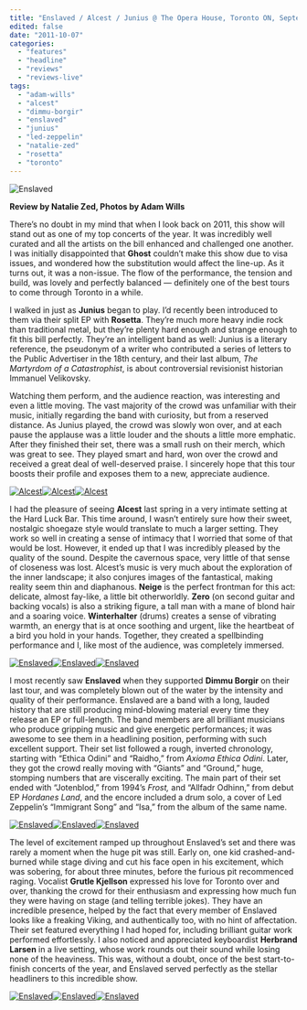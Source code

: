 ```yaml
---
title: "Enslaved / Alcest / Junius @ The Opera House, Toronto ON, September 30, 2011"
edited: false
date: "2011-10-07"
categories:
  - "features"
  - "headline"
  - "reviews"
  - "reviews-live"
tags:
  - "adam-wills"
  - "alcest"
  - "dimmu-borgir"
  - "enslaved"
  - "junius"
  - "led-zeppelin"
  - "natalie-zed"
  - "rosetta"
  - "toronto"
---
```


![Enslaved](http://www.hellbound.ca/wp-content/uploads/2011/10/IMG_0824-590x393.jpg "Enslaved")

**Review by Natalie Zed, Photos by Adam Wills**

There’s no doubt in my mind that when I look back on 2011, this show will stand out as one of my top concerts of the year. It was incredibly well curated and all the artists on the bill enhanced and challenged one another. I was initially disappointed that **Ghost** couldn’t make this show due to visa issues, and wondered how the substitution would affect the line-up. As it turns out, it was a non-issue. The flow of the performance, the tension and build, was lovely and perfectly balanced — definitely one of the best tours to come through Toronto in a while.

I walked in just as **Junius** began to play. I’d recently been introduced to them via their split EP with **Rosetta**. They’re much more heavy indie rock than traditional metal, but they’re plenty hard enough and strange enough to fit this bill perfectly. They’re an intelligent band as well: Junius is a literary reference, the pseudonym of a writer who contributed a series of letters to the Public Advertiser in the 18th century, and their last album, _The Martyrdom of a Catastrophist_, is about controversial revisionist historian Immanuel Velikovsky.

Watching them perform, and the audience reaction, was interesting and even a little moving. The vast majority of the crowd was unfamiliar with their music, initially regarding the band with curiosity, but from a reserved distance. As Junius played, the crowd was slowly won over, and at each pause the applause was a little louder and the shouts a little more emphatic. After they finished their set, there was a small rush on their merch, which was great to see. They played smart and hard, won over the crowd and received a great deal of well-deserved praise. I sincerely hope that this tour boosts their profile and exposes them to a new, appreciate audience.

[![Alcest](http://www.hellbound.ca/wp-content/uploads/2011/10/IMG_0692-182x182.jpg "Alcest")](http://www.hellbound.ca/wp-content/uploads/2011/10/IMG_0692.jpg)[![Alcest](http://www.hellbound.ca/wp-content/uploads/2011/10/IMG_0698-182x182.jpg "Alcest")](http://www.hellbound.ca/wp-content/uploads/2011/10/IMG_0698.jpg)[![Alcest](http://www.hellbound.ca/wp-content/uploads/2011/10/IMG_0718-182x182.jpg "Alcest")](http://www.hellbound.ca/wp-content/uploads/2011/10/IMG_0718.jpg)

I had the pleasure of seeing **Alcest** last spring in a very intimate setting at the Hard Luck Bar. This time around, I wasn’t entirely sure how their sweet, nostalgic shoegaze style would translate to much a larger setting. They work so well in creating a sense of intimacy that I worried that some of that would be lost. However, it ended up that I was incredibly pleased by the quality of the sound. Despite the cavernous space, very little of that sense of closeness was lost. Alcest’s music is very much about the exploration of the inner landscape; it also conjures images of the fantastical, making reality seem thin and diaphanous. **Neige** is the perfect frontman for this act: delicate, almost fay-like, a little bit otherworldly. **Zero** (on second guitar and backing vocals) is also a striking figure, a tall man with a mane of blond hair and a soaring voice. **Winterhalter** (drums) creates a sense of vibrating warmth, an energy that is at once soothing and urgent, like the heartbeat of a bird you hold in your hands. Together, they created a spellbinding performance and I, like most of the audience, was completely immersed.

[![Enslaved](http://www.hellbound.ca/wp-content/uploads/2011/10/IMG_0721-182x182.jpg "Enslaved")](http://www.hellbound.ca/wp-content/uploads/2011/10/IMG_0721.jpg)[![Enslaved](http://www.hellbound.ca/wp-content/uploads/2011/10/IMG_0734-182x182.jpg "Enslaved")](http://www.hellbound.ca/wp-content/uploads/2011/10/IMG_0734.jpg)[![Enslaved](http://www.hellbound.ca/wp-content/uploads/2011/10/IMG_0782-182x182.jpg "Enslaved")](http://www.hellbound.ca/wp-content/uploads/2011/10/IMG_0782.jpg)

I most recently saw **Enslaved** when they supported **Dimmu Borgir** on their last tour, and was completely blown out of the water by the intensity and quality of their performance. Enslaved are a band with a long, lauded history that are still producing mind-blowing material every time they release an EP or full-length. The band members are all brilliant musicians who produce gripping music and give energetic performances; it was awesome to see them in a headlining position, performing with such excellent support. Their set list followed a rough, inverted chronology, starting with “Ethica Odini” and “Raidho,” from _Axioma Ethica Odini_. Later, they got the crowd really moving with “Giants” and “Ground,” huge, stomping numbers that are viscerally exciting. The main part of their set ended with “Jotenblod,” from 1994’s _Frost,_ and “Allfadr Odhinn,” from debut EP _Hordanes Land_, and the encore included a drum solo, a cover of Led Zeppelin’s “Immigrant Song” and “Isa,” from the album of the same name.

[![Enslaved](http://www.hellbound.ca/wp-content/uploads/2011/10/IMG_0809-182x182.jpg "Enslaved")](http://www.hellbound.ca/wp-content/uploads/2011/10/IMG_0809.jpg)[![Enslaved](http://www.hellbound.ca/wp-content/uploads/2011/10/IMG_0814-182x182.jpg "Enslaved")](http://www.hellbound.ca/wp-content/uploads/2011/10/IMG_0814.jpg)[![Enslaved](http://www.hellbound.ca/wp-content/uploads/2011/10/IMG_0834-182x182.jpg "Enslaved")](http://www.hellbound.ca/wp-content/uploads/2011/10/IMG_0834.jpg)

The level of excitement ramped up throughout Enslaved’s set and there was rarely a moment when the huge pit was still. Early on, one kid crashed-and-burned while stage diving and cut his face open in his excitement, which was sobering, for about three minutes, before the furious pit recommenced raging. Vocalist **Grutle Kjellson** expressed his love for Toronto over and over, thanking the crowd for their enthusiasm and expressing how much fun they were having on stage (and telling terrible jokes). They have an incredible presence, helped by the fact that every member of Enslaved looks like a freaking Viking, and authentically too, with no hint of affectation. Their set featured everything I had hoped for, including brilliant guitar work performed effortlessly. I also noticed and appreciated keyboardist **Herbrand Larsen** in a live setting, whose work rounds out their sound while losing none of the heaviness. This was, without a doubt, once of the best start-to-finish concerts of the year, and Enslaved served perfectly as the stellar headliners to this incredible show.

[![Enslaved](http://www.hellbound.ca/wp-content/uploads/2011/10/IMG_0875-182x182.jpg "Enslaved")](http://www.hellbound.ca/wp-content/uploads/2011/10/IMG_0875.jpg)[![Enslaved](http://www.hellbound.ca/wp-content/uploads/2011/10/IMG_0891-182x182.jpg "Enslaved")](http://www.hellbound.ca/wp-content/uploads/2011/10/IMG_0891.jpg)[![Enslaved](http://www.hellbound.ca/wp-content/uploads/2011/10/IMG_0807-182x182.jpg "Enslaved")](http://www.hellbound.ca/wp-content/uploads/2011/10/IMG_0807.jpg)
